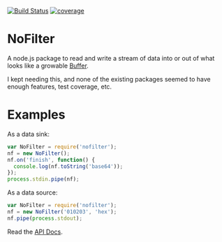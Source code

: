 [![Build Status](https://travis-ci.org/hildjj/nofilter.svg?branch=master)](https://travis-ci.org/hildjj/nofilter)
[![coverage](https://codecov.io/gh/hildjj/nofilter/branch/master/graph/badge.svg?token=7BdD02c03C)](https://codecov.io/gh/hildjj/nofilter)

# NoFilter

A node.js package to read and write a stream of data into or out of what looks
like a growable [Buffer](https://nodejs.org/api/buffer.html).

I kept needing this, and none of the existing packages seemed to have enough
features, test coverage, etc.

# Examples

As a data sink:
```javascript
var NoFilter = require('nofilter');
nf = new NoFilter();
nf.on('finish', function() {
  console.log(nf.toString('base64'));
});
process.stdin.pipe(nf);
```

As a data source:
```javascript
var NoFilter = require('nofilter');
nf = new NoFilter('010203', 'hex');
nf.pipe(process.stdout);
```

Read the [API Docs](http://hildjj.github.io/nofilter/).
